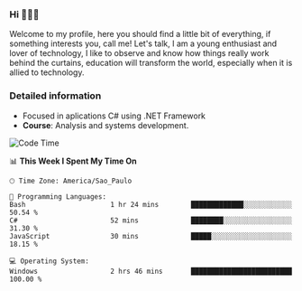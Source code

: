 


### Hi 🙋🏽‍♂️

Welcome to my profile, here you should find a little bit of everything, if something interests you, call me! Let's talk,
I am a young enthusiast and lover of technology, I like to observe and know how things really work behind the curtains, 
education will transform the world, especially when it is allied to technology.

### Detailed information
* Focused in aplications C# using .NET Framework
* **Course**: Analysis and systems development.

<!--START_SECTION:waka-->
![Code Time](http://img.shields.io/badge/Code%20Time-515%20hrs%2015%20mins-blue)

📊 **This Week I Spent My Time On** 

```text
🕑︎ Time Zone: America/Sao_Paulo

💬 Programming Languages: 
Bash                     1 hr 24 mins        █████████████░░░░░░░░░░░░   50.54 % 
C#                       52 mins             ████████░░░░░░░░░░░░░░░░░   31.30 % 
JavaScript               30 mins             █████░░░░░░░░░░░░░░░░░░░░   18.15 % 

💻 Operating System: 
Windows                  2 hrs 46 mins       █████████████████████████   100.00 % 
```


<!--END_SECTION:waka-->


